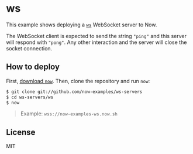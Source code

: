 # ws

This example shows deploying a [`ws`](https://github.com/websockets/ws) WebSocket
server to Now.

The WebSocket client is expected to send the string `"ping"` and this
server will respond with `"pong"`. Any other interaction and the server
will close the socket connection.

## How to deploy

First, [download `now`](https://zeit.co/download). Then, clone the
repository and run `now`:

```bash
$ git clone git://github.com/now-examples/ws-servers
$ cd ws-servers/ws
$ now
```

> Example: `wss://now-examples-ws.now.sh`

## License

MIT
